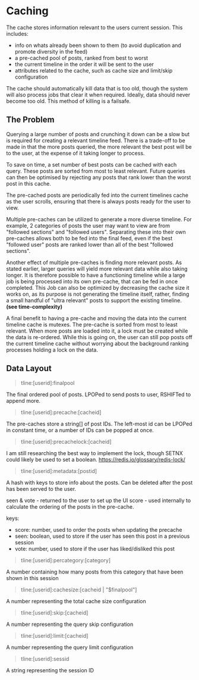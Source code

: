 # Caching
The cache stores information relevant to the users current session. This includes:
- info on whats already been shown to them (to avoid duplication and promote diversity in the feed)
- a pre-cached pool of posts, ranked from best to worst
- the current timeline in the order it will be sent to the user
- attributes related to the cache, such as cache size and limit/skip configuration

The cache should automatically kill data that is too old, though the system will also process jobs that clear
it when required. Ideally, data should never become too old. This method of killing is a failsafe.

## The Problem

Querying a large number of posts and crunching it down can be a slow but is required for creating
a relevant timeline feed. There is a trade-off to be made in that the more posts queried, the more
relevant the best post will be to the user, at the expense of it taking longer to process.

To save on time, a set number of best posts can be cached with each query. These posts are sorted from
most to least relevant. Future queries can then be optimised by rejecting any posts that rank lower
than the worst post in this cache.

The pre-cached posts are periodically fed into the current timelines cache as the user scrolls, ensuring
that there is always posts ready for the user to view.

Multiple pre-caches can be utilized to generate a more diverse timeline. For example, 2 categories of
posts the user may want to view are from "followed sections" and "followed users". Separating these
into their own pre-caches allows both to be fed into the final feed, even if the best "followed user" posts
are ranked lower than all of the best "followed sections".

Another effect of multiple pre-caches is finding more relevant posts. As stated earlier, larger queries
will yield more relevant data while also taking longer. It is therefore possible to have a functioning
timeline while a large job is being processed into its own pre-cache, that can be fed in once completed.
This Job can also be optimized by decreasing the cache size it works on, as its purpose is not generating the
timeline itself, rather, finding a small handful of "ultra relevant" posts to support the existing timeline.
**(see time-complexity)**

A final benefit to having a pre-cache and moving the data into the current timeline cache is mutexes. The
pre-cache is sorted from most to least relevant. When more posts are loaded into it, a lock must be created 
while the data is re-ordered. While this is going on, the user can still pop posts off the current timeline
cache without worrying about the background ranking processes holding a lock on the data.

## Data Layout
> tline:[userid]:finalpool

The final ordered pool of posts. LPOPed to send posts to user, RSHIFTed to append more.

> tline:[userid]:precache:[cacheid]

The pre-caches store a string[] of post IDs. The left-most id can be LPOPed in constant time, or a number of
IDs can be popped at once.

> tline:[userid]:precachelock:[cacheid]

I am still researching the best way to implement the lock, though SETNX could likely be used to set a boolean.
https://redis.io/glossary/redis-lock/

> tline:[userid]:metadata:[postid]

A hash with keys to store info about the posts. Can be deleted after the post has been served to the user.

seen & vote - returned to the user to set up the UI 
score - used internally to calculate the ordering of the posts in the pre-cache.

keys:

- score: number, used to order the posts when updating the precache
- seen: boolean, used to store if the user has seen this post in a previous session
- vote: number, used to store if the user has liked/disliked this post

> tline:[userid]:percategory:[category]

A number containing how many posts from this category that have been shown in this session

> tline:[userid]:cachesize:[cacheid | "$finalpool"]

A number representing the total cache size configuration

> tline:[userid]:skip:[cacheid]

A number representing the query skip configuration

> tline:[userid]:limit:[cacheid]

A number representing the query limit configuration

> tline:[userid]:sessid

A string representing the session ID

